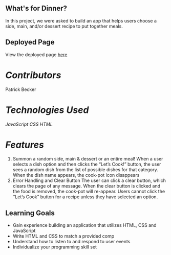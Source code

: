 ## What's for Dinner?

In this project, we were asked to build an app that helps users choose a side, main, and/or dessert recipe to put together meals.

## Deployed Page

View the deployed page [here](///Users/patrickbecker/whats-for-dinner/index.html)

*Contributors*
==============
Patrick Becker

*Technologies Used*
=================
_JavaScript_
_CSS_
_HTML_

*Features*
==========================

1. Summon a random side, main & dessert or an entire meal!
When a user selects a dish option and then clicks the “Let’s Cook!” button, the user sees a random dish from the list of possible dishes for that category. When the dish name appears, the cook-pot icon disappears
2. Error Handling and Clear Button
The user can click a clear button, which clears the page of any message. When the clear button is clicked and the food is removed, the cook-pot will re-appear. Users cannot click the “Let’s Cook” button for a recipe unless they have selected an option.
## Learning Goals

- Gain experience building an application that utilizes HTML, CSS and JavaScript
- Write HTML and CSS to match a provided comp
- Understand how to listen to and respond to user events
- Individualize your programming skill set
